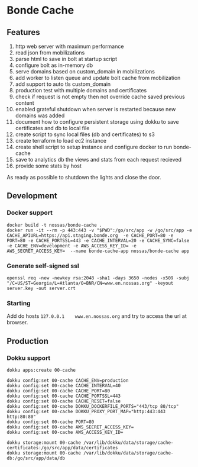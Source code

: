 # Bonde Cache

## Features

1. http web server with maximum performance
2. read json from mobilizations
3. parse html to save in bolt at startup script
4. configure bolt as in-memory db
5. serve domains based on custom_domain in mobilizations
6. add worker to listen queue and update bolt cache from mobilization
7. add support to auto tls custom_domain
8. production test with multiple domains and certificates
9. check if request is not empty then not override cache saved previous content
10. enabled grateful shutdown when server is restarted because new domains was added
11. document how to configure persistent storage using dokku to save certificates and db to local file
12. create script to sync local files (db and certificates) to s3
12. create terraform to load ec2 instance
13. create shell script to setup instance and configure docker to run bonde-cache
14. save to analytics db the views and stats from each request recieved
15. provide some stats by host

As ready as possible to shutdown the lights and close the door.

## Development
### Docker support

```
docker build -t nossas/bonde-cache .
docker run -it --rm -p 443:443 -v "$PWD":/go/src/app -w /go/src/app -e CACHE_APIURL=https://api.staging.bonde.org  -e CACHE_PORT=80 -e PORT=80 -e CACHE_PORTSSL=443 -e CACHE_INTERVAL=20 -e CACHE_SYNC=false -e CACHE_ENV=development -e AWS_ACCESS_KEY_ID= -e AWS_SECRET_ACCESS_KEY=  --name bonde-cache-app nossas/bonde-cache app
```

### Generate self-signed ssl

```
openssl req -new -newkey rsa:2048 -sha1 -days 3650 -nodes -x509 -subj "/C=US/ST=Georgia/L=Atlanta/O=BNR/CN=www.en.nossas.org" -keyout server.key -out server.crt
```

### Starting

Add do hosts ```127.0.0.1    www.en.nossas.org``` and try to access the url at browser.


## Production

### Dokku support

```
dokku apps:create 00-cache

dokku config:set 00-cache CACHE_ENV=production
dokku config:set 00-cache CACHE_INTERVAL=40
dokku config:set 00-cache CACHE_PORT=80
dokku config:set 00-cache CACHE_PORTSSL=443
dokku config:set 00-cache CACHE_RESET=false
dokku config:set 00-cache DOKKU_DOCKERFILE_PORTS="443/tcp 80/tcp"
dokku config:set 00-cache DOKKU_PROXY_PORT_MAP="http:443:443 http:80:80"
dokku config:set 00-cache PORT=80
dokku config:set 00-cache AWS_SECRET_ACCESS_KEY=
dokku config:set 00-cache AWS_ACCESS_KEY_ID=

dokku storage:mount 00-cache /var/lib/dokku/data/storage/cache-certificates:/go/src/app/data/certificates
dokku storage:mount 00-cache /var/lib/dokku/data/storage/cache-db:/go/src/app/data/db

```